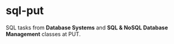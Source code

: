 # sql-put
SQL tasks from **Database Systems** and **SQL & NoSQL Database Management** classes at PUT.
